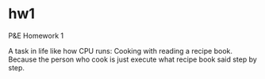# hw1
P&amp;E Homework 1

A task in life like how CPU runs:
Cooking with reading a recipe book. Because the person who cook is just execute what recipe book said step by step.
